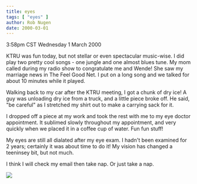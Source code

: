 ```yaml
---
title: eyes
tags: [ "eyes" ]
author: Rob Nugen
date: 2000-03-01
---
```


<title>Eye Exam</title>
<p class=date>3:58pm CST Wednesday 1 March 2000</p>

<p>KTRU was fun today, but not stellar or even spectacular music-wise.
I did play two pretty cool songs - one jungle and one almost blues
tune.  My mom called during my radio show to congratulate me and
Wende!  She saw my marriage news in The Feel Good Net.  I put on a
long song and we talked for about 10 minutes while it played.

<p>Walking back to my car after the KTRU meeting, I got a chunk of dry
ice!  A guy was unloading dry ice from a truck, and a little piece
broke off.  He said, "be careful" as I stretched my shirt out to make
a carrying sack for it.

<p>I dropped off a piece at my work and took the rest with me to my
eye doctor appointment.  It sublimed slowly throughout my appointment,
and very quickly when we placed it in a coffee cup of water.  Fun fun
stuff!

<p>My eyes are still all dialated after my eye exam.  I hadn't been
examined for 2 years; certainly it was about time to do it!  My vision
has changed a teeninsey bit, but not much.

<p>I think I will check my email then take nap.   Or just take a nap.

<p><img src='/images/rob/wL-ROB.gif'>

